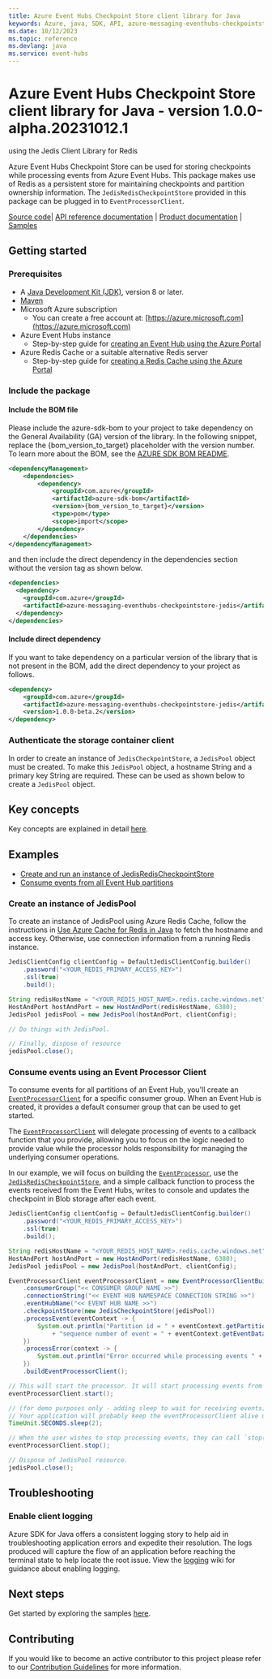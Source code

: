```yaml
---
title: Azure Event Hubs Checkpoint Store client library for Java
keywords: Azure, java, SDK, API, azure-messaging-eventhubs-checkpointstore-jedis, event-hubs
ms.date: 10/12/2023
ms.topic: reference
ms.devlang: java
ms.service: event-hubs
---
```

# Azure Event Hubs Checkpoint Store client library for Java - version 1.0.0-alpha.20231012.1 
 using the Jedis Client Library for Redis

Azure Event Hubs Checkpoint Store can be used for storing checkpoints while processing events from Azure Event Hubs.
This package makes use of Redis as a persistent store for maintaining checkpoints and partition ownership information.
The `JedisRedisCheckpointStore` provided in this package can be plugged in to `EventProcessorClient`.

[Source code][source_code]| [API reference documentation][api_documentation] | [Product
documentation][event_hubs_product_docs] | [Samples][sample_examples]

## Getting started

### Prerequisites

- A [Java Development Kit (JDK)][jdk_link], version 8 or later.
- [Maven][maven]
- Microsoft Azure subscription
    - You can create a free account at: [https://azure.microsoft.com](https://azure.microsoft.com)
- Azure Event Hubs instance
    - Step-by-step guide for [creating an Event Hub using the Azure Portal][event_hubs_create]
- Azure Redis Cache or a suitable alternative Redis server
    - Step-by-step guide for [creating a Redis Cache using the Azure Portal][redis_quickstart]

### Include the package
#### Include the BOM file

Please include the azure-sdk-bom to your project to take dependency on the General Availability (GA) version of the library. In the following snippet, replace the {bom_version_to_target} placeholder with the version number.
To learn more about the BOM, see the [AZURE SDK BOM README](https://github.com/Azure/azure-sdk-for-java/blob/main/sdk/boms/azure-sdk-bom/README.md).

```xml
<dependencyManagement>
    <dependencies>
        <dependency>
            <groupId>com.azure</groupId>
            <artifactId>azure-sdk-bom</artifactId>
            <version>{bom_version_to_target}</version>
            <type>pom</type>
            <scope>import</scope>
        </dependency>
    </dependencies>
</dependencyManagement>
```
and then include the direct dependency in the dependencies section without the version tag as shown below.

```xml
<dependencies>
  <dependency>
    <groupId>com.azure</groupId>
    <artifactId>azure-messaging-eventhubs-checkpointstore-jedis</artifactId>
  </dependency>
</dependencies>
```

#### Include direct dependency
If you want to take dependency on a particular version of the library that is not present in the BOM,
add the direct dependency to your project as follows.

[//]: # ({x-version-update-start;com.azure:azure-messaging-eventhubs-checkpointstore-jedis;current})
```xml
<dependency>
    <groupId>com.azure</groupId>
    <artifactId>azure-messaging-eventhubs-checkpointstore-jedis</artifactId>
    <version>1.0.0-beta.2</version>
</dependency>
```
[//]: # ({x-version-update-end})

### Authenticate the storage container client

In order to create an instance of `JedisCheckpointStore`, a `JedisPool` object must be created. To make this `JedisPool`
object, a hostname String and a primary key String are required. These can be used as shown below to create a
`JedisPool` object.

## Key concepts

Key concepts are explained in detail [here][key_concepts].

## Examples
- [Create and run an instance of JedisRedisCheckpointStore][sample_jedis_client]
- [Consume events from all Event Hub partitions][sample_event_processor]

### Create an instance of JedisPool

To create an instance of JedisPool using Azure Redis Cache, follow the instructions in
[Use Azure Cache for Redis in Java][redis_quickstart_java] to fetch the hostname and access key.  Otherwise, use
connection information from a running Redis instance.

```java readme-sample-createJedis
JedisClientConfig clientConfig = DefaultJedisClientConfig.builder()
    .password("<YOUR_REDIS_PRIMARY_ACCESS_KEY>")
    .ssl(true)
    .build();

String redisHostName = "<YOUR_REDIS_HOST_NAME>.redis.cache.windows.net";
HostAndPort hostAndPort = new HostAndPort(redisHostName, 6380);
JedisPool jedisPool = new JedisPool(hostAndPort, clientConfig);

// Do things with JedisPool.

// Finally, dispose of resource
jedisPool.close();
```

### Consume events using an Event Processor Client

To consume events for all partitions of an Event Hub, you'll create an
[`EventProcessorClient`][source_eventprocessorclient] for a specific consumer group. When an Event Hub is created, it
provides a default consumer group that can be used to get started.

The [`EventProcessorClient`][source_eventprocessorclient] will delegate processing of events to a callback function
that you provide, allowing you to focus on the logic needed to provide value while the processor holds responsibility
for managing the underlying consumer operations.

In our example, we will focus on building the [`EventProcessor`][source_eventprocessorclient], use the
[`JedisRedisCheckpointStore`][source_jedisredischeckpointstore], and a simple callback function to process the events
received from the Event Hubs, writes to console and updates the checkpoint in Blob storage after each event.

```java readme-sample-createCheckpointStore
JedisClientConfig clientConfig = DefaultJedisClientConfig.builder()
    .password("<YOUR_REDIS_PRIMARY_ACCESS_KEY>")
    .ssl(true)
    .build();

String redisHostName = "<YOUR_REDIS_HOST_NAME>.redis.cache.windows.net";
HostAndPort hostAndPort = new HostAndPort(redisHostName, 6380);
JedisPool jedisPool = new JedisPool(hostAndPort, clientConfig);

EventProcessorClient eventProcessorClient = new EventProcessorClientBuilder()
    .consumerGroup("<< CONSUMER GROUP NAME >>")
    .connectionString("<< EVENT HUB NAMESPACE CONNECTION STRING >>")
    .eventHubName("<< EVENT HUB NAME >>")
    .checkpointStore(new JedisCheckpointStore(jedisPool))
    .processEvent(eventContext -> {
        System.out.println("Partition id = " + eventContext.getPartitionContext().getPartitionId() + " and "
            + "sequence number of event = " + eventContext.getEventData().getSequenceNumber());
    })
    .processError(context -> {
        System.out.println("Error occurred while processing events " + context.getThrowable().getMessage());
    })
    .buildEventProcessorClient();

// This will start the processor. It will start processing events from all partitions.
eventProcessorClient.start();

// (for demo purposes only - adding sleep to wait for receiving events)
// Your application will probably keep the eventProcessorClient alive until the program ends.
TimeUnit.SECONDS.sleep(2);

// When the user wishes to stop processing events, they can call `stop()`.
eventProcessorClient.stop();

// Dispose of JedisPool resource.
jedisPool.close();
```

## Troubleshooting

### Enable client logging

Azure SDK for Java offers a consistent logging story to help aid in troubleshooting application errors and expedite
their resolution. The logs produced will capture the flow of an application before reaching the terminal state to help
locate the root issue. View the [logging][logging] wiki for guidance about enabling logging.

## Next steps

Get started by exploring the samples [here][samples_readme].

## Contributing

If you would like to become an active contributor to this project please refer to our [Contribution
Guidelines][guidelines] for more information.

<!-- Links -->
[api_documentation]: https://azure.github.io/azure-sdk-for-java
[event_hubs_create]: /azure/event-hubs/event-hubs-create
[event_hubs_product_docs]: /azure/event-hubs/
[jdk_link]: /java/azure/jdk/?view=azure-java-stable
[key_concepts]: https://github.com/Azure/azure-sdk-for-java/blob/main/sdk/eventhubs/azure-messaging-eventhubs-checkpointstore-blob/README.md#key-concepts
[logging]: https://github.com/Azure/azure-sdk-for-java/wiki/Logging-with-Azure-SDK
[maven]: https://maven.apache.org/
[redis_quickstart]: https://learn.microsoft.com/azure/azure-cache-for-redis/quickstart-create-redis
[redis_quickstart_java]: https://learn.microsoft.com/azure/azure-cache-for-redis/cache-java-get-started
[samples_readme]: https://github.com/Azure/azure-sdk-for-java/tree/main/sdk/eventhubs/azure-messaging-eventhubs-checkpointstore-jedis
[sample_jedis_client]: https://github.com/Azure/azure-sdk-for-java/blob/main/sdk/eventhubs/azure-messaging-eventhubs-checkpointstore-jedis/src/samples/java/com/azure/messaging/eventhubs/checkpointstore/jedis/JedisCheckpointStoreSample.java
[sample_event_processor]: https://github.com/Azure/azure-sdk-for-java/blob/main/sdk/eventhubs/azure-messaging-eventhubs-checkpointstore-jedis/src/samples/java/com/azure/messaging/eventhubs/checkpointstore/jedis/EventProcessorClientJedisSample.java
[sample_examples]: https://github.com/Azure/azure-sdk-for-java/tree/main/sdk/eventhubs/azure-messaging-eventhubs-checkpointstore-jedis/src/samples
[source_code]: https://github.com/Azure/azure-sdk-for-java/tree/main/sdk/eventhubs/azure-messaging-eventhubs-checkpointstore-jedis
[source_eventprocessorclient]: https://github.com/Azure/azure-sdk-for-java/blob/main/sdk/eventhubs/azure-messaging-eventhubs/src/main/java/com/azure/messaging/eventhubs/EventProcessorClient.java
[source_jedisredischeckpointstore]: https://github.com/Azure/azure-sdk-for-java/blob/main/sdk/eventhubs/azure-messaging-eventhubs-checkpointstore-jedis/src/main/java/com/azure/messaging/eventhubs/checkpointstore/jedis/JedisCheckpointStore.java
[guidelines]: https://github.com/Azure/azure-sdk-for-java/blob/main/CONTRIBUTING.md

